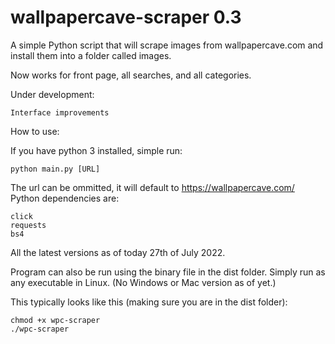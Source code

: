 # wallpapercave-scraper 0.3

A simple Python script that will scrape images from wallpapercave.com and install them into a folder called images.

Now works for front page, all searches, and all categories.

Under development:

    Interface improvements


How to use:

If you have python 3 installed, simple run:

    python main.py [URL]

The url can be ommitted, it will default to https://wallpapercave.com/
Python dependencies are:

    click
    requests
    bs4

All the latest versions as of today 27th of July 2022.


Program can also be run using the binary file in the dist folder. Simply run as any executable in Linux. (No Windows or Mac version as of yet.)

This typically looks like this (making sure you are in the dist folder):

    chmod +x wpc-scraper
    ./wpc-scraper

